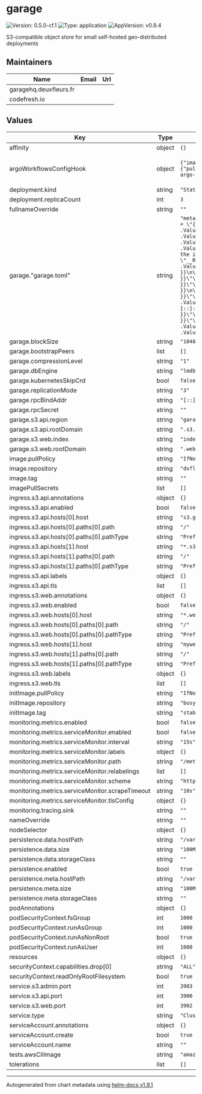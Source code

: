 # garage

![Version: 0.5.0-cf.1](https://img.shields.io/badge/Version-0.5.0--cf.1-informational?style=flat-square) ![Type: application](https://img.shields.io/badge/Type-application-informational?style=flat-square) ![AppVersion: v0.9.4](https://img.shields.io/badge/AppVersion-v0.9.4-informational?style=flat-square)

S3-compatible object store for small self-hosted geo-distributed deployments

## Maintainers

| Name | Email | Url |
| ---- | ------ | --- |
| garagehq.deuxfleurs.fr |  |  |
| codefresh.io |  |  |

## Values

| Key | Type | Default | Description |
|-----|------|---------|-------------|
| affinity | object | `{}` |  |
| argoWorkflowsConfigHook | object | `{"image":{"pullPolicy":"IfNotPresent","repository":"quay.io/codefresh/garage-argo-workflows-config-hook","tag":"2024.05.18-5def96f"}}` | Config hook for argo workflows |
| deployment.kind | string | `"StatefulSet"` |  |
| deployment.replicaCount | int | `3` |  |
| fullnameOverride | string | `""` |  |
| garage."garage.toml" | string | `"metadata_dir = \"/mnt/meta\"\ndata_dir = \"/mnt/data\"\n\ndb_engine = \"{{ .Values.garage.dbEngine }}\"\n\nblock_size = {{ .Values.garage.blockSize }}\n\nreplication_mode = \"{{ .Values.garage.replicationMode }}\"\n\ncompression_level = {{ .Values.garage.compressionLevel }}\n\nrpc_bind_addr = \"{{ .Values.garage.rpcBindAddr }}\"\n# rpc_secret will be populated by the init container from a k8s secret object\nrpc_secret = \"__RPC_SECRET_REPLACE__\"\n\nbootstrap_peers = {{ .Values.garage.bootstrapPeers }}\n\n[kubernetes_discovery]\nnamespace = \"{{ .Release.Namespace }}\"\nservice_name = \"{{ include \"garage.fullname\" . }}\"\nskip_crd = {{ .Values.garage.kubernetesSkipCrd }}\n\n[s3_api]\ns3_region = \"{{ .Values.garage.s3.api.region }}\"\napi_bind_addr = \"[::]:3900\"\nroot_domain = \"{{ .Values.garage.s3.api.rootDomain }}\"\n\n[s3_web]\nbind_addr = \"[::]:3902\"\nroot_domain = \"{{ .Values.garage.s3.web.rootDomain }}\"\nindex = \"{{ .Values.garage.s3.web.index }}\"\n\n[admin]\napi_bind_addr = \"[::]:3903\"\n{{- if .Values.monitoring.tracing.sink }}\ntrace_sink = \"{{ .Values.monitoring.tracing.sink }}\"\n{{- end }}"` |  |
| garage.blockSize | string | `"1048576"` |  |
| garage.bootstrapPeers | list | `[]` |  |
| garage.compressionLevel | string | `"1"` |  |
| garage.dbEngine | string | `"lmdb"` |  |
| garage.kubernetesSkipCrd | bool | `false` |  |
| garage.replicationMode | string | `"3"` |  |
| garage.rpcBindAddr | string | `"[::]:3901"` |  |
| garage.rpcSecret | string | `""` |  |
| garage.s3.api.region | string | `"garage"` |  |
| garage.s3.api.rootDomain | string | `".s3.garage.tld"` |  |
| garage.s3.web.index | string | `"index.html"` |  |
| garage.s3.web.rootDomain | string | `".web.garage.tld"` |  |
| image.pullPolicy | string | `"IfNotPresent"` |  |
| image.repository | string | `"dxflrs/garage"` |  |
| image.tag | string | `""` |  |
| imagePullSecrets | list | `[]` |  |
| ingress.s3.api.annotations | object | `{}` |  |
| ingress.s3.api.enabled | bool | `false` |  |
| ingress.s3.api.hosts[0].host | string | `"s3.garage.tld"` |  |
| ingress.s3.api.hosts[0].paths[0].path | string | `"/"` |  |
| ingress.s3.api.hosts[0].paths[0].pathType | string | `"Prefix"` |  |
| ingress.s3.api.hosts[1].host | string | `"*.s3.garage.tld"` |  |
| ingress.s3.api.hosts[1].paths[0].path | string | `"/"` |  |
| ingress.s3.api.hosts[1].paths[0].pathType | string | `"Prefix"` |  |
| ingress.s3.api.labels | object | `{}` |  |
| ingress.s3.api.tls | list | `[]` |  |
| ingress.s3.web.annotations | object | `{}` |  |
| ingress.s3.web.enabled | bool | `false` |  |
| ingress.s3.web.hosts[0].host | string | `"*.web.garage.tld"` |  |
| ingress.s3.web.hosts[0].paths[0].path | string | `"/"` |  |
| ingress.s3.web.hosts[0].paths[0].pathType | string | `"Prefix"` |  |
| ingress.s3.web.hosts[1].host | string | `"mywebpage.example.com"` |  |
| ingress.s3.web.hosts[1].paths[0].path | string | `"/"` |  |
| ingress.s3.web.hosts[1].paths[0].pathType | string | `"Prefix"` |  |
| ingress.s3.web.labels | object | `{}` |  |
| ingress.s3.web.tls | list | `[]` |  |
| initImage.pullPolicy | string | `"IfNotPresent"` |  |
| initImage.repository | string | `"busybox"` |  |
| initImage.tag | string | `"stable"` |  |
| monitoring.metrics.enabled | bool | `false` |  |
| monitoring.metrics.serviceMonitor.enabled | bool | `false` |  |
| monitoring.metrics.serviceMonitor.interval | string | `"15s"` |  |
| monitoring.metrics.serviceMonitor.labels | object | `{}` |  |
| monitoring.metrics.serviceMonitor.path | string | `"/metrics"` |  |
| monitoring.metrics.serviceMonitor.relabelings | list | `[]` |  |
| monitoring.metrics.serviceMonitor.scheme | string | `"http"` |  |
| monitoring.metrics.serviceMonitor.scrapeTimeout | string | `"10s"` |  |
| monitoring.metrics.serviceMonitor.tlsConfig | object | `{}` |  |
| monitoring.tracing.sink | string | `""` |  |
| nameOverride | string | `""` |  |
| nodeSelector | object | `{}` |  |
| persistence.data.hostPath | string | `"/var/lib/garage/data"` |  |
| persistence.data.size | string | `"100Mi"` |  |
| persistence.data.storageClass | string | `""` |  |
| persistence.enabled | bool | `true` |  |
| persistence.meta.hostPath | string | `"/var/lib/garage/meta"` |  |
| persistence.meta.size | string | `"100Mi"` |  |
| persistence.meta.storageClass | string | `""` |  |
| podAnnotations | object | `{}` |  |
| podSecurityContext.fsGroup | int | `1000` |  |
| podSecurityContext.runAsGroup | int | `1000` |  |
| podSecurityContext.runAsNonRoot | bool | `true` |  |
| podSecurityContext.runAsUser | int | `1000` |  |
| resources | object | `{}` |  |
| securityContext.capabilities.drop[0] | string | `"ALL"` |  |
| securityContext.readOnlyRootFilesystem | bool | `true` |  |
| service.s3.admin.port | int | `3903` |  |
| service.s3.api.port | int | `3900` |  |
| service.s3.web.port | int | `3902` |  |
| service.type | string | `"ClusterIP"` |  |
| serviceAccount.annotations | object | `{}` |  |
| serviceAccount.create | bool | `true` |  |
| serviceAccount.name | string | `""` |  |
| tests.awsCliImage | string | `"amazon/aws-cli:2.13.2"` |  |
| tolerations | list | `[]` |  |

----------------------------------------------
Autogenerated from chart metadata using [helm-docs v1.9.1](https://github.com/norwoodj/helm-docs/releases/v1.9.1)
